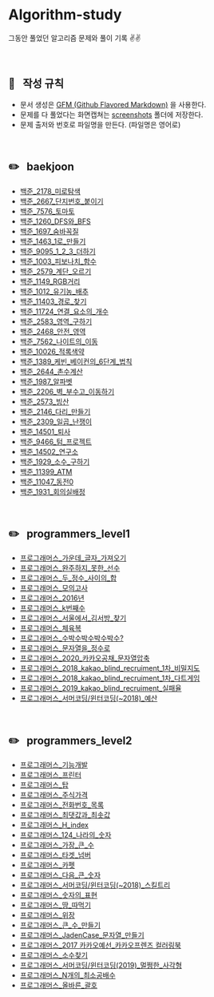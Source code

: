 # Algorithm-study
그동안 풀었던 알고리즘 문제와 풀이 기록 ✌️✌️


<br/>


## 📌 &nbsp; 작성 규칙

- 문서 생성은 [GFM (Github Flavored Markdown)](https://help.github.com/en/github/writing-on-github) 을 사용한다.
- 문제를 다 풀었다는 화면캡쳐는 [screenshots](https://github.com/ChoiEunji0114/Algorithm-study/tree/master/posts/screenshots) 폴더에 저장한다. 
- 문제 출저와 번호로 파일명을 만든다. (파일명은 영어로)

<br/>


## ✏️ &nbsp; baekjoon

- [백준_2178_미로탐색](https://github.com/ChoiEunji0114/Algorithm-study/blob/master/posts/boj-2178.md)
- [백준_2667_단지번호_붙이기](https://github.com/ChoiEunji0114/Algorithm-study/blob/master/posts/boj-2667.md)
- [백준_7576_토마토](https://github.com/ChoiEunji0114/Algorithm-study/blob/master/posts/boj-7576.md)
- [백준_1260_DFS와_BFS](https://github.com/ChoiEunji0114/Algorithm-study/blob/master/posts/boj-1260.md)
- [백준_1697_숨바꼭질](https://github.com/ChoiEunji0114/Algorithm-study/blob/master/posts/boj-1697.md)
- [백준_1463_1로_만들기](https://github.com/ChoiEunji0114/Algorithm-study/blob/master/posts/boj-1463.md)
- [백준_9095_1_2_3_더하기](https://github.com/ChoiEunji0114/Algorithm-study/blob/master/posts/boj-9095.md)
- [백준_1003_피보나치_함수](https://github.com/ChoiEunji0114/Algorithm-study/blob/master/posts/boj-1003.md)
- [백준_2579_계단_오르기](https://github.com/ChoiEunji0114/Algorithm-study/blob/master/posts/boj-2579.md)
- [백준_1149_RGB거리](https://github.com/ChoiEunji0114/Algorithm-study/blob/master/posts/boj-1149.md)
- [백준_1012_유기농_배추](https://github.com/ChoiEunji0114/Algorithm-study/blob/master/posts/boj-1012.md)
- [백준_11403_경로_찾기](https://github.com/ChoiEunji0114/Algorithm-study/blob/master/posts/boj-11403.md)
- [백준_11724_연결_요소의_개수](https://github.com/ChoiEunji0114/Algorithm-study/blob/master/posts/boj-11724.md)
- [백준_2583_영역_구하기](https://github.com/ChoiEunji0114/Algorithm-study/blob/master/posts/boj-2583.md)
- [백준_2468_안전_영역](https://github.com/ChoiEunji0114/Algorithm-study/blob/master/posts/boj-2468.md)
- [백준_7562_나이트의_이동](https://github.com/ChoiEunji0114/Algorithm-study/blob/master/posts/boj-7562.md)
- [백준_10026_적록색약](https://github.com/ChoiEunji0114/Algorithm-study/blob/master/posts/boj-10026.md)
- [백준_1389_케빈_베이컨의_6단계_법칙](https://github.com/ChoiEunji0114/Algorithm-study/blob/master/posts/boj-1389.md)
- [백준_2644_촌수계산](https://github.com/ChoiEunji0114/Algorithm-study/blob/master/posts/boj-2644.md)
- [백준_1987_알파벳](https://github.com/ChoiEunji0114/Algorithm-study/blob/master/posts/boj-1987.md)
- [백준_2206_벽_부수고_이동하기](https://github.com/ChoiEunji0114/Algorithm-study/blob/master/posts/boj-2206.md)
- [백준_2573_빙산](https://github.com/ChoiEunji0114/Algorithm-study/blob/master/posts/boj-2573.md)
- [백준_2146_다리_만들기](https://github.com/ChoiEunji0114/Algorithm-study/blob/master/posts/boj-2146.md)
- [백준_2309_일곱_난쟁이](https://github.com/ChoiEunji0114/Algorithm-study/blob/master/posts/boj-2309.md)
- [백준_14501_퇴사](https://github.com/ChoiEunji0114/Algorithm-study/blob/master/posts/boj-14501.md)
- [백준_9466_텀_프로젝트](https://github.com/ChoiEunji0114/Algorithm-study/blob/master/posts/boj-9466.md)
- [백준_14502_연구소](https://github.com/ChoiEunji0114/Algorithm-study/blob/master/posts/boj-14502.md)
- [백준_1929_소수_구하기](https://github.com/ChoiEunji0114/Algorithm-study/blob/master/posts/boj-1929.md)
- [백준_11399_ATM](https://github.com/ChoiEunji0114/Algorithm-study/blob/master/posts/boj-11399.md)
- [백준_11047_동전0](https://github.com/ChoiEunji0114/Algorithm-study/blob/master/posts/boj-11047.md)
- [백준_1931_회의실배정](https://github.com/ChoiEunji0114/Algorithm-study/blob/master/posts/boj-1931.md)


<br/>

## ✏️ &nbsp; programmers_level1

- [프로그래머스_가운데_글자_가져오기](https://github.com/ChoiEunji0114/Algorithm-study/blob/master/posts/programmers_12903.md)
- [프로그래머스_완주하지_못한_선수](https://github.com/ChoiEunji0114/Algorithm-study/blob/master/posts/programmers_42576.md)
- [프로그래머스_두_정수_사이의_합](https://github.com/ChoiEunji0114/Algorithm-study/blob/master/posts/programmers_12912.md)
- [프로그래머스_모의고사](https://github.com/ChoiEunji0114/Algorithm-study/blob/master/posts/programmers_42840.md)
- [프로그래머스_2016년](https://github.com/ChoiEunji0114/Algorithm-study/blob/master/posts/programmers_12901.md)
- [프로그래머스_k번째수](https://github.com/ChoiEunji0114/Algorithm-study/blob/master/posts/programmers_42748.md)
- [프로그래머스_서울에서_김서방_찾기](https://github.com/ChoiEunji0114/Algorithm-study/blob/master/posts/programmers_12919.md)
- [프로그래머스_체육복](https://github.com/ChoiEunji0114/Algorithm-study/blob/master/posts/programmers_42862.md)
- [프로그래머스_수박수박수박수박수?](https://github.com/ChoiEunji0114/Algorithm-study/blob/master/posts/programmers_12922.md)
- [프로그래머스_문자열을_정수로](https://github.com/ChoiEunji0114/Algorithm-study/blob/master/posts/programmers_12925.md)
- [프로그래머스_2020_카카오공채_문자열압축](https://github.com/ChoiEunji0114/Algorithm-study/blob/master/posts/programmers_60057.md)
- [프로그래머스_2018_kakao_blind_recruiment_1차_비밀지도](https://github.com/ChoiEunji0114/Algorithm-study/blob/master/posts/programmers_17681.md)
- [프로그래머스_2018_kakao_blind_recruiment_1차_다트게임](https://github.com/ChoiEunji0114/Algorithm-study/blob/master/posts/programmers_17682.md)
- [프로그래머스_2019_kakao_blind_recruiment_실패율](https://github.com/ChoiEunji0114/Algorithm-study/blob/master/posts/programmers_42889.md)
- [프로그래머스_서머코딩/윈터코딩(~2018)_예산](https://github.com/ChoiEunji0114/Algorithm-study/blob/master/posts/programmers_42889.md)



<br/>


## ✏️ &nbsp; programmers_level2

- [프로그래머스_기능개발](https://github.com/ChoiEunji0114/Algorithm-study/blob/master/posts/programmers_42586.md)
- [프로그래머스_프린터](https://github.com/ChoiEunji0114/Algorithm-study/blob/master/posts/programmers_42587.md)
- [프로그래머스_탑](https://github.com/ChoiEunji0114/Algorithm-study/blob/master/posts/programmers_42588.md)
- [프로그래머스_주식가격](https://github.com/ChoiEunji0114/Algorithm-study/blob/master/posts/programmers_42584.md)
- [프로그래머스_전화번호_목록](https://github.com/ChoiEunji0114/Algorithm-study/blob/master/posts/programmers_42577.md)
- [프로그래머스_최댓값과_최솟값](https://github.com/ChoiEunji0114/Algorithm-study/blob/master/posts/programmers_12939.md)
- [프로그래머스_H_index](https://github.com/ChoiEunji0114/Algorithm-study/blob/master/posts/programmers_42747.md)
- [프로그래머스_124_나라의_숫자](https://github.com/ChoiEunji0114/Algorithm-study/blob/master/posts/programmers_12899.md)
- [프로그래머스_가장_큰_수](https://github.com/ChoiEunji0114/Algorithm-study/blob/master/posts/programmers_42746.md)
- [프로그래머스_타겟_넘버](https://github.com/ChoiEunji0114/Algorithm-study/blob/master/posts/programmers_43165.md)
- [프로그래머스_카펫](https://github.com/ChoiEunji0114/Algorithm-study/blob/master/posts/programmers_42842.md)
- [프로그래머스_다음_큰_숫자](https://github.com/ChoiEunji0114/Algorithm-study/blob/master/posts/programmers_12911.md)
- [프로그래머스_서머코딩/윈터코딩(~2018)_스킬트리](https://github.com/ChoiEunji0114/Algorithm-study/blob/master/posts/programmers_49993.md)
- [프로그래머스_숫자의_표현](https://github.com/ChoiEunji0114/Algorithm-study/blob/master/posts/programmers_12924.md)
- [프로그래머스_땅_따먹기](https://github.com/ChoiEunji0114/Algorithm-study/blob/master/posts/programmers_12913.md)
- [프로그래머스_위장](https://github.com/ChoiEunji0114/Algorithm-study/blob/master/posts/programmers_42578.md)
- [프로그래머스_큰_수_만들기](https://github.com/ChoiEunji0114/Algorithm-study/blob/master/posts/programmers_42883.md)
- [프로그래머스_JadenCase_문자열_만들기](https://github.com/ChoiEunji0114/Algorithm-study/blob/master/posts/programmers_12951.md)
- [프로그래머스_2017 카카오예선_카카오프렌즈 컬러링북](https://github.com/ChoiEunji0114/Algorithm-study/blob/master/posts/programmers_1829.md)
- [프로그래머스_소수찾기](https://github.com/ChoiEunji0114/Algorithm-study/blob/master/posts/programmers_42839.md)
- [프로그래머스_서머코딩/윈터코딩(2019)_멀쩡한_사각형](https://github.com/ChoiEunji0114/Algorithm-study/blob/master/posts/programmers_62048.md)
- [프로그래머스_N개의_최소공배수](https://github.com/ChoiEunji0114/Algorithm-study/blob/master/posts/programmers_12953.md)
- [프로그래머스_올바른_괄호](https://github.com/ChoiEunji0114/Algorithm-study/blob/master/posts/programmers_12909.md)

<br/>
<br/>
